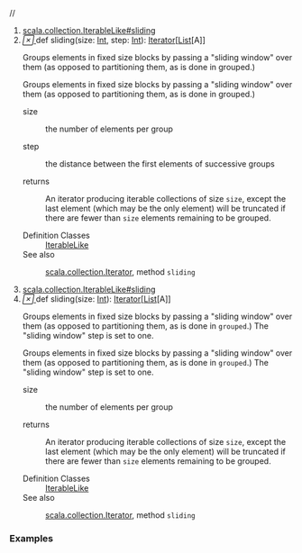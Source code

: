 //
<ol>
<li><a href="https://www.scala-lang.org/api/2.12.3/scala/collection/immutable/List.html#sliding(size:Int,step:Int):Iterator[Repr]">scala.collection.IterableLike#sliding</a></li>
<li name="scala.collection.IterableLike#sliding" visbl="pub" class="indented0 " data-isabs="false" fullcomment="yes" group="Ungrouped"> <a id="sliding(size:Int,step:Int):Iterator[Repr]"></a><a id="sliding(Int,Int):Iterator[List[A]]"></a> <span class="permalink"> <a href="../../../scala/collection/immutable/List.html#sliding(size:Int,step:Int):Iterator[Repr]" title="Permalink"> <i class="material-icons"></i> </a> </span> <span class="modifier_kind"> <span class="modifier"></span> <span class="kind">def</span> </span> <span class="symbol"> <span class="name">sliding</span><span class="params">(<span name="size">size: <a href="../../Int.html" class="extype" name="scala.Int">Int</a></span>, <span name="step">step: <a href="../../Int.html" class="extype" name="scala.Int">Int</a></span>)</span><span class="result">: <a href="../Iterator.html" class="extype" name="scala.collection.Iterator">Iterator</a>[<a href="" class="extype" name="scala.collection.immutable.List">List</a>[<span class="extype" name="scala.collection.immutable.List.A">A</span>]]</span> </span> <p class="shortcomment cmt">Groups elements in fixed size blocks by passing a "sliding window" over them (as opposed to partitioning them, as is done in grouped.)</p>
 <div class="fullcomment">
  <div class="comment cmt">
   <p>Groups elements in fixed size blocks by passing a "sliding window" over them (as opposed to partitioning them, as is done in grouped.)</p>
  </div>
  <dl class="paramcmts block">
   <dt class="param">
    size
   </dt>
   <dd class="cmt">
    <p>the number of elements per group</p>
   </dd>
   <dt class="param">
    step
   </dt>
   <dd class="cmt">
    <p>the distance between the first elements of successive groups</p>
   </dd>
   <dt>
    returns
   </dt>
   <dd class="cmt">
    <p>An iterator producing iterable collections of size <code>size</code>, except the last element (which may be the only element) will be truncated if there are fewer than <code>size</code> elements remaining to be grouped.</p>
   </dd>
  </dl>
  <dl class="attributes block"> 
   <dt>
    Definition Classes
   </dt>
   <dd>
    <a href="../IterableLike.html" class="extype" name="scala.collection.IterableLike">IterableLike</a>
   </dd>
   <dt>
    See also
   </dt>
   <dd>
    <span class="cmt"><p><a href="../Iterator.html" class="extype" name="scala.collection.Iterator">scala.collection.Iterator</a>, method <code>sliding</code></p></span>
   </dd>
  </dl>
 </div> </li>
        

<li><a href="https://www.scala-lang.org/api/2.12.3/scala/collection/immutable/List.html#sliding(size:Int):Iterator[Repr]">scala.collection.IterableLike#sliding</a></li>
<li name="scala.collection.IterableLike#sliding" visbl="pub" class="indented0 " data-isabs="false" fullcomment="yes" group="Ungrouped"> <a id="sliding(size:Int):Iterator[Repr]"></a><a id="sliding(Int):Iterator[List[A]]"></a> <span class="permalink"> <a href="../../../scala/collection/immutable/List.html#sliding(size:Int):Iterator[Repr]" title="Permalink"> <i class="material-icons"></i> </a> </span> <span class="modifier_kind"> <span class="modifier"></span> <span class="kind">def</span> </span> <span class="symbol"> <span class="name">sliding</span><span class="params">(<span name="size">size: <a href="../../Int.html" class="extype" name="scala.Int">Int</a></span>)</span><span class="result">: <a href="../Iterator.html" class="extype" name="scala.collection.Iterator">Iterator</a>[<a href="" class="extype" name="scala.collection.immutable.List">List</a>[<span class="extype" name="scala.collection.immutable.List.A">A</span>]]</span> </span> <p class="shortcomment cmt">Groups elements in fixed size blocks by passing a "sliding window" over them (as opposed to partitioning them, as is done in <code>grouped</code>.) The "sliding window" step is set to one.</p>
 <div class="fullcomment">
  <div class="comment cmt">
   <p>Groups elements in fixed size blocks by passing a "sliding window" over them (as opposed to partitioning them, as is done in <code>grouped</code>.) The "sliding window" step is set to one.</p>
  </div>
  <dl class="paramcmts block">
   <dt class="param">
    size
   </dt>
   <dd class="cmt">
    <p>the number of elements per group</p>
   </dd>
   <dt>
    returns
   </dt>
   <dd class="cmt">
    <p>An iterator producing iterable collections of size <code>size</code>, except the last element (which may be the only element) will be truncated if there are fewer than <code>size</code> elements remaining to be grouped.</p>
   </dd>
  </dl>
  <dl class="attributes block"> 
   <dt>
    Definition Classes
   </dt>
   <dd>
    <a href="../IterableLike.html" class="extype" name="scala.collection.IterableLike">IterableLike</a>
   </dd>
   <dt>
    See also
   </dt>
   <dd>
    <span class="cmt"><p><a href="../Iterator.html" class="extype" name="scala.collection.Iterator">scala.collection.Iterator</a>, method <code>sliding</code></p></span>
   </dd>
  </dl>
 </div> </li>
        </ol>


### Examples



























